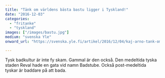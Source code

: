 ```yaml
---
title: "Tänk om världens bästa bastu ligger i Tyskland!"
date: "2016-12-03"
categories: 
  - "fritanke"
  - "tyskland"
images: ["/images/bastu.jpg"]
medium: "svenska Yle"
onward_url: "https://svenska.yle.fi/artikel/2016/12/04/kaj-arno-tank-om-varldens-basta-bastu-ligger-i-tyskland"

---
```


Tysk badkultur är inte fy skam. Gammal är den också. Den medeltida tyska staden Reval hade en gata vid namn Badstube. Också post-medeltida tyskar är baddare på att bada.
